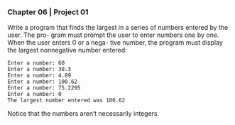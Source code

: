 ### Chapter 06 | Project 01
Write a program that finds the largest in a series of numbers entered by the user. The pro-
gram must prompt the user to enter numbers one by one. When the user enters 0 or a nega-
tive number, the program must display the largest nonnegative number entered:
```
Enter a number: 60
Enter a number: 38.3
Enter a number: 4.89
Enter a number: 100.62
Enter a number: 75.2295
Enter a number: 0
The largest number entered was 100.62
```
Notice that the numbers aren’t necessarily integers.
